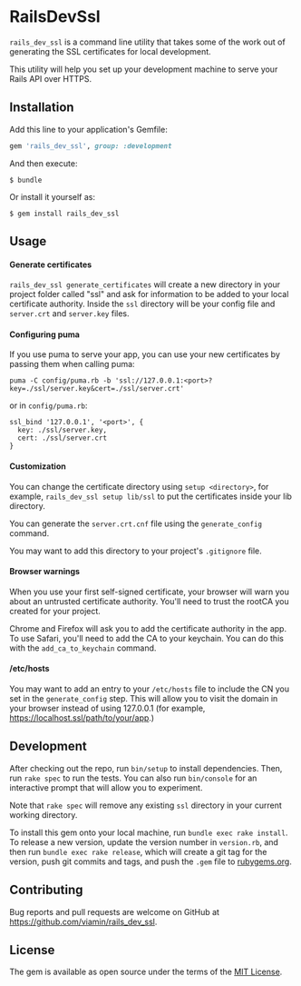 # RailsDevSsl

`rails_dev_ssl` is a command line utility that takes some of the work out of generating the SSL certificates for local development.

This utility will help you set up your development machine to serve your Rails API over HTTPS.

## Installation

Add this line to your application's Gemfile:

```ruby
gem 'rails_dev_ssl', group: :development
```

And then execute:

    $ bundle

Or install it yourself as:

    $ gem install rails_dev_ssl

## Usage

#### Generate certificates

`rails_dev_ssl generate_certificates` will create a new directory in your project folder called "ssl" and ask for information to be added to your local certificate authority. Inside the `ssl` directory will be your config file and `server.crt` and `server.key` files.

#### Configuring puma

If you use puma to serve your app, you can use your new certificates by passing them when calling puma:

```
puma -C config/puma.rb -b 'ssl://127.0.0.1:<port>?key=./ssl/server.key&cert=./ssl/server.crt'
```

or in `config/puma.rb`:

```
ssl_bind '127.0.0.1', '<port>', {
  key: ./ssl/server.key,
  cert: ./ssl/server.crt
}
```

#### Customization

You can change the certificate directory using `setup <directory>`, for example, `rails_dev_ssl setup lib/ssl` to put the certificates inside your lib directory.

You can generate the `server.crt.cnf` file using the `generate_config` command.

You may want to add this directory to your project's `.gitignore` file.

#### Browser warnings

When you use your first self-signed certificate, your browser will warn you about an untrusted certificate authority. You'll need to trust the rootCA you created for your project.

Chrome and Firefox will ask you to add the certificate authority in the app. To use Safari, you'll need to add the CA to your keychain. You can do this with the `add_ca_to_keychain` command.

#### /etc/hosts

You may want to add an entry to your `/etc/hosts` file to include the CN you set in the `generate_config` step. This will allow you to visit the domain in your browser instead of using 127.0.0.1 (for example, https://localhost.ssl/path/to/your/app.)

## Development

After checking out the repo, run `bin/setup` to install dependencies. Then, run `rake spec` to run the tests. You can also run `bin/console` for an interactive prompt that will allow you to experiment.

Note that `rake spec` will remove any existing `ssl` directory in your current working directory.

To install this gem onto your local machine, run `bundle exec rake install`. To release a new version, update the version number in `version.rb`, and then run `bundle exec rake release`, which will create a git tag for the version, push git commits and tags, and push the `.gem` file to [rubygems.org](https://rubygems.org).

## Contributing

Bug reports and pull requests are welcome on GitHub at https://github.com/viamin/rails_dev_ssl.

## License

The gem is available as open source under the terms of the [MIT License](https://opensource.org/licenses/MIT).
